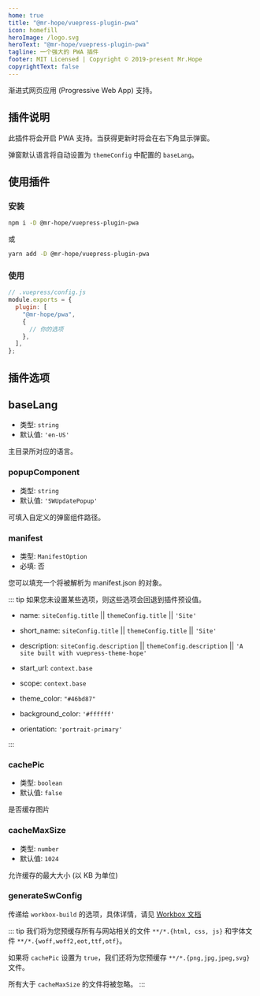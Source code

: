 ```yaml
---
home: true
title: "@mr-hope/vuepress-plugin-pwa"
icon: homefill
heroImage: /logo.svg
heroText: "@mr-hope/vuepress-plugin-pwa"
tagline: 一个强大的 PWA 插件
footer: MIT Licensed | Copyright © 2019-present Mr.Hope
copyrightText: false
---
```


渐进式网页应用 (Progressive Web App) 支持。

## 插件说明

此插件将会开启 PWA 支持。当获得更新时将会在右下角显示弹窗。

弹窗默认语言将自动设置为 `themeConfig` 中配置的 `baseLang`。

## 使用插件

### 安装

```bash
npm i -D @mr-hope/vuepress-plugin-pwa
```

或

```bash
yarn add -D @mr-hope/vuepress-plugin-pwa
```

### 使用

```js {3-7}
// .vuepress/config.js
module.exports = {
  plugin: [
    "@mr-hope/pwa",
    {
      // 你的选项
    },
  ],
};
```

## 插件选项

## baseLang

- 类型: `string`
- 默认值: `'en-US'`

主目录所对应的语言。

### popupComponent

- 类型: `string`
- 默认值: `'SWUpdatePopup'`

可填入自定义的弹窗组件路径。

### manifest

- 类型: `ManifestOption`
- 必填: 否

您可以填充一个将被解析为 manifest.json 的对象。

::: tip
如果您未设置某些选项，则这些选项会回退到插件预设值。

- name: `siteConfig.title` || `themeConfig.title` || `'Site'`
- short_name: `siteConfig.title` || `themeConfig.title` || `'Site'`
- description: `siteConfig.description` || `themeConfig.description` || `'A site built with vuepress-theme-hope'`
- start_url: `context.base`
- scope: `context.base`

- theme_color: `"#46bd87"`
- background_color: `'#ffffff'`
- orientation: `'portrait-primary'`

:::

### cachePic

- 类型: `boolean`
- 默认值: `false`

是否缓存图片

### cacheMaxSize

- 类型: `number`
- 默认值: `1024`

允许缓存的最大大小 (以 KB 为单位)

### generateSwConfig

传递给 `workbox-build` 的选项，具体详情，请见 [Workbox 文档](https://developers.google.com/web/tools/workbox/reference-docs/latest/module-workbox-build#.generateSW)

::: tip
我们将为您预缓存所有与网站相关的文件 `**/*.{html, css, js}` 和字体文件 `**/*.{woff,woff2,eot,ttf,otf}`。

如果将 `cachePic` 设置为 `true`，我们还将为您预缓存 `**/*.{png,jpg,jpeg,svg}` 文件。

所有大于 `cacheMaxSize` 的文件将被忽略。
:::

